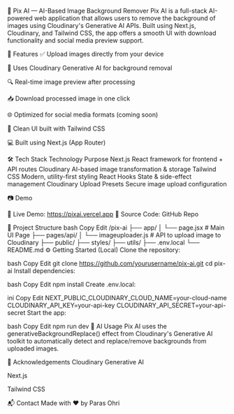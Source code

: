 📸 Pix AI — AI-Based Image Background Remover
Pix AI is a full-stack AI-powered web application that allows users to remove the background of images using Cloudinary's Generative AI APIs. Built using Next.js, Cloudinary, and Tailwind CSS, the app offers a smooth UI with download functionality and social media preview support.

🚀 Features
✅ Upload images directly from your device

🧠 Uses Cloudinary Generative AI for background removal

🔍 Real-time image preview after processing

📥 Download processed image in one click

🌐 Optimized for social media formats (coming soon)

💬 Clean UI built with Tailwind CSS

💻 Built using Next.js (App Router)

🛠️ Tech Stack
Technology	Purpose
Next.js	React framework for frontend + API routes
Cloudinary	AI-based image transformation & storage
Tailwind CSS	Modern, utility-first styling
React Hooks	State & side-effect management
Cloudinary Upload Presets	Secure image upload configuration

📷 Demo


🔗 Live Demo: https://pixai.vercel.app
📁 Source Code: GitHub Repo

📂 Project Structure
bash
Copy
Edit
/pix-ai
├── app/
│   └── page.jsx       # Main UI Page
├── pages/api/
│   └── imageuploader.js  # API to upload image to Cloudinary
├── public/
├── styles/
├── utils/
├── .env.local
└── README.md
⚙️ Getting Started (Local)
Clone the repository:

bash
Copy
Edit
git clone https://github.com/yourusername/pix-ai.git
cd pix-ai
Install dependencies:

bash
Copy
Edit
npm install
Create .env.local:

ini
Copy
Edit
NEXT_PUBLIC_CLOUDINARY_CLOUD_NAME=your-cloud-name
CLOUDINARY_API_KEY=your-api-key
CLOUDINARY_API_SECRET=your-api-secret
Start the app:

bash
Copy
Edit
npm run dev
🧠 AI Usage
Pix AI uses the generativeBackgroundReplace() effect from Cloudinary's Generative AI toolkit to automatically detect and replace/remove backgrounds from uploaded images.

🙌 Acknowledgements
Cloudinary Generative AI

Next.js

Tailwind CSS

📬 Contact
Made with ❤️ by Paras Ohri
